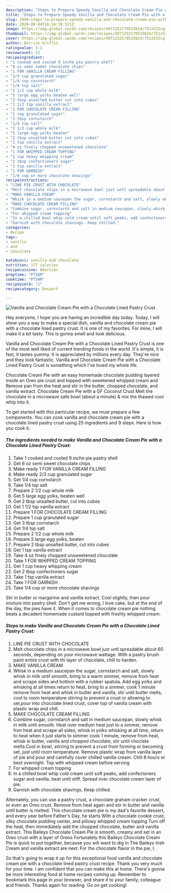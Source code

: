 ```yaml
---
description: "Steps to Prepare Speedy Vanilla and Chocolate Cream Pie with a Chocolate Lined Pastry Crust"
title: "Steps to Prepare Speedy Vanilla and Chocolate Cream Pie with a Chocolate Lined Pastry Crust"
slug: 2840-steps-to-prepare-speedy-vanilla-and-chocolate-cream-pie-with-a-chocolate-lined-pastry-crust
date: 2020-08-04T16:24:30.521Z
image: https://img-global.cpcdn.com/recipes/4971252179533824/751x532cq70/vanilla-and-chocolate-cream-pie-with-a-chocolate-lined-pastry-crust-recipe-main-photo.jpg
thumbnail: https://img-global.cpcdn.com/recipes/4971252179533824/751x532cq70/vanilla-and-chocolate-cream-pie-with-a-chocolate-lined-pastry-crust-recipe-main-photo.jpg
cover: https://img-global.cpcdn.com/recipes/4971252179533824/751x532cq70/vanilla-and-chocolate-cream-pie-with-a-chocolate-lined-pastry-crust-recipe-main-photo.jpg
author: Derrick Griffin
ratingvalue: 3.1
reviewcount: 13
recipeingredient:
- "1 cooked and cooled 9 inche pie pastry shell"
- "6 oz semi sweet chocolate chips"
- "1 FOR VANILLA CREAM FILLING"
- "2/3 cup granulated sugar"
- "1/4 cup cornstarch"
- "1/4 tsp salt"
- "2 1/2 cup whole milk"
- "5 large egg yolks beaten well"
- "2 tbsp unsalted butter cut into cubes"
- "1 1/2 tsp vanilla extract"
- "1 FOR CHOCOLATE CREAM FILLING"
- "1 cup granulated sugar"
- "3 tbsp cornstarch"
- "1/4 tsp salt"
- "2 1/2 cup whole milk"
- "5 large egg yolks beaten"
- "2 tbsp unsalted butter cut into cubes"
- "1 tsp vanilla extract"
- "4 oz finely chopped unsweetened chocolate"
- "1 FOR WHIPPED CREAM TOPPING"
- "1 cup heavy whipping cream"
- "2 tbsp confectioners sugar"
- "1 tsp vanilla extract"
- "1 FOR GARNISH"
- "1/4 cup or more chocolate shavings"
recipeinstructions:
- "LINE PIE CRUST WITH CHOCOLATE"
- "Melt chocolate chips in a microwave bowl just untl spreadable about 60 seconds, depending on your microwave wattage. With a pastry brush paint entire crust with  thi layer of chocolate, chill to harden."
- "MAKE VANILLA CREAM"
- "Whisk in a medium saucepan the sugar, cornstarch and salt, slowly whisk in milk until smooth, bring to a warm simmer, remove from heat and scrape sides and bottom with a rubber spatula. Add egg yolks and whisking at all times return to heat, bring to a simmer, cook 1 minute remove from heat and whisk in butter and vanilla, stir until butter melts, cool to room temperature stirring to prevent a crust or allowing to set,pour into chocolate lined crust, cover top of vanilla cream with plastic wrap and chill."
- "MAKE CHOCOLATE CREAM FILLING"
- "Combine sugar, cornstarch and salt in medium saucepan, slowly whisk in milk until smooth. Heat over medium heat just to a simmer, remove fron heat and scrape all sides, whisk in yolks whisking at all time, return to heat when it just starts to simmer cook 1 minute, remove from heat, whisk in butter, vanilla and chopped chocolate, stir until choclate melts.Cool in bowl, stirring to prevent a crust from forming or becoming set, just until room temperature. Remove plastic wrap from vanilla layer of pie and pour and carefully cover chilled vanilla cream. Chill 8 hours or best overnight. Top with whipped cream before serving"
- "For whipped cream topping"
- "In a chilled bowl whip cold cream until soft peaks, add confectoners sugar and vanilla, beat until stiff. Spread over chocolate cream layer of pie."
- "Garnish with chocolate shavings. Keep chilled."
categories:
- Recipe
tags:
- vanilla
- and
- chocolate

katakunci: vanilla and chocolate 
nutrition: 177 calories
recipecuisine: American
preptime: "PT16M"
cooktime: "PT34M"
recipeyield: "1"
recipecategory: Dessert

---
```



![Vanilla and Chocolate Cream Pie with a Chocolate Lined Pastry Crust](https://img-global.cpcdn.com/recipes/4971252179533824/751x532cq70/vanilla-and-chocolate-cream-pie-with-a-chocolate-lined-pastry-crust-recipe-main-photo.jpg)

Hey everyone, I hope you are having an incredible day today. Today, I will show you a way to make a special dish, vanilla and chocolate cream pie with a chocolate lined pastry crust. It is one of my favorites. For mine, I will make it a bit tasty. This is gonna smell and look delicious.

Vanilla and Chocolate Cream Pie with a Chocolate Lined Pastry Crust is one of the most well liked of current trending foods in the world. It's simple, it is fast, it tastes yummy. It is appreciated by millions every day. They're nice and they look fantastic. Vanilla and Chocolate Cream Pie with a Chocolate Lined Pastry Crust is something which I've loved my whole life.

Chocolate Cream Pie with an easy homemade chocolate pudding layered inside an Oreo pie crust and topped with sweetened whipped cream and Remove pan from the heat and stir in the butter, chopped chocolate, and vanilla extract. Chocolate Cream Pie with a GF Coconut Crust Melt the chocolate in a microwave safe bowl (about a minute) &amp; mix the thawed cool whip into it.


To get started with this particular recipe, we must prepare a few components. You can cook vanilla and chocolate cream pie with a chocolate lined pastry crust using 25 ingredients and 9 steps. Here is how you cook it.

<!--inarticleads1-->

##### The ingredients needed to make Vanilla and Chocolate Cream Pie with a Chocolate Lined Pastry Crust:

1. Take 1 cooked and cooled 9 inche pie pastry shell
1. Get 6 oz semi sweet chocolate chips
1. Make ready 1 FOR VANILLA CREAM FILLING
1. Make ready 2/3 cup granulated sugar
1. Get 1/4 cup cornstarch
1. Take 1/4 tsp salt
1. Prepare 2 1/2 cup whole milk
1. Get 5 large egg yolks, beaten well
1. Get 2 tbsp unsalted butter, cut into cubes
1. Get 1 1/2 tsp vanilla extract
1. Prepare 1 FOR CHOCOLATE CREAM FILLING
1. Prepare 1 cup granulated sugar
1. Get 3 tbsp cornstarch
1. Get 1/4 tsp salt
1. Prepare 2 1/2 cup whole milk
1. Prepare 5 large egg yolks, beaten
1. Prepare 2 tbsp unsalted butter, cut into cubes
1. Get 1 tsp vanilla extract
1. Take 4 oz finely chopped unsweetened chocolate
1. Take 1 FOR WHIPPED CREAM TOPPING
1. Get 1 cup heavy whipping cream
1. Get 2 tbsp confectioners sugar
1. Take 1 tsp vanilla extract
1. Take 1 FOR GARNISH
1. Take 1/4 cup or more chocolate shavings


Stir in butter or margarine and vanilla extract. Cool slightly, then pour mixture into pastry shell. Don&#39;t get me wrong, I love cake, but at the end of the day, the pies have it. When it comes to chocolate cream pie nothing beats a decadent homemade custard topped with freshly whipped cream. 

<!--inarticleads2-->

##### Steps to make Vanilla and Chocolate Cream Pie with a Chocolate Lined Pastry Crust:

1. LINE PIE CRUST WITH CHOCOLATE
1. Melt chocolate chips in a microwave bowl just untl spreadable about 60 seconds, depending on your microwave wattage. With a pastry brush paint entire crust with  thi layer of chocolate, chill to harden.
1. MAKE VANILLA CREAM
1. Whisk in a medium saucepan the sugar, cornstarch and salt, slowly whisk in milk until smooth, bring to a warm simmer, remove from heat and scrape sides and bottom with a rubber spatula. Add egg yolks and whisking at all times return to heat, bring to a simmer, cook 1 minute remove from heat and whisk in butter and vanilla, stir until butter melts, cool to room temperature stirring to prevent a crust or allowing to set,pour into chocolate lined crust, cover top of vanilla cream with plastic wrap and chill.
1. MAKE CHOCOLATE CREAM FILLING
1. Combine sugar, cornstarch and salt in medium saucepan, slowly whisk in milk until smooth. Heat over medium heat just to a simmer, remove fron heat and scrape all sides, whisk in yolks whisking at all time, return to heat when it just starts to simmer cook 1 minute, remove from heat, whisk in butter, vanilla and chopped chocolate, stir until choclate melts.Cool in bowl, stirring to prevent a crust from forming or becoming set, just until room temperature. Remove plastic wrap from vanilla layer of pie and pour and carefully cover chilled vanilla cream. Chill 8 hours or best overnight. Top with whipped cream before serving
1. For whipped cream topping
1. In a chilled bowl whip cold cream until soft peaks, add confectoners sugar and vanilla, beat until stiff. Spread over chocolate cream layer of pie.
1. Garnish with chocolate shavings. Keep chilled.


Alternately, you can use a pastry crust, a chocolate graham cracker crust, or even an Oreo crust. Remove from heat again and stir in butter and vanilla until butter is melted. This chocolate cream pie is my dad&#39;s favorite dessert, and every year before Father&#39;s Day, he starts With a chocolate cookie crust, silky chocolate pudding center, and pillowy whipped cream topping Turn off the heat, then immediately add the chopped chocolate, butter and vanilla extract. This Baileys Chocolate Cream Pie is smooth, creamy and set in an Oreo crust with a layer of Oreos Fortunately this Baileys Chocolate Cream Pie is quick to put together, because you will want to dig in The Baileys Irish Cream and vanilla extract are next. For the chocolate flavor in the pie, I. 

So that's going to wrap it up for this exceptional food vanilla and chocolate cream pie with a chocolate lined pastry crust recipe. Thank you very much for your time. I am confident that you can make this at home. There's gonna be more interesting food at home recipes coming up. Remember to bookmark this page in your browser, and share it to your family, colleague and friends. Thanks again for reading. Go on get cooking!
